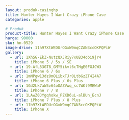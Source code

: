 ```yaml
---
layout: produk-casinghp
title: Hunter Hayes I Want Crazy iPhone Case
categories: apple

# Produk
product-title: Hunter Hayes I Want Crazy iPhone Case
harga: 90000
sku: hn-0529
image-drive: 11h97XtWEDUrOGxW9mqCZAN3ccOKPQPiW
gallery:
  - url: 1XhSG-EkZ-NutzQXJRiy7xUB34obi9jr4
    title: iPhone 5 / 5s / SE
  - url: 19-AfL53GT8_GMY5ikvl6cTHgE0FGJCW3
    title: iPhone 6 / 6s
  - url: 1mNPgw13dzOmOLibxTJrOLtbGzZT4I4A7
    title: iPhone 6 Plus / 6s Plus
  - url: 1Gd2Lk7aW5v64oOAZVwq_sc7WKl9MEWaF
    title: iPhone 7 / 8
  - url: 1LAwZ0JYgqhokw_PZKD6uL-alBUn_EcnJ
    title: iPhone 7 Plus / 8 Plus
  - url: 11h97XtWEDUrOGxW9mqCZAN3ccOKPQPiW
    title: iPhone X
---
```

